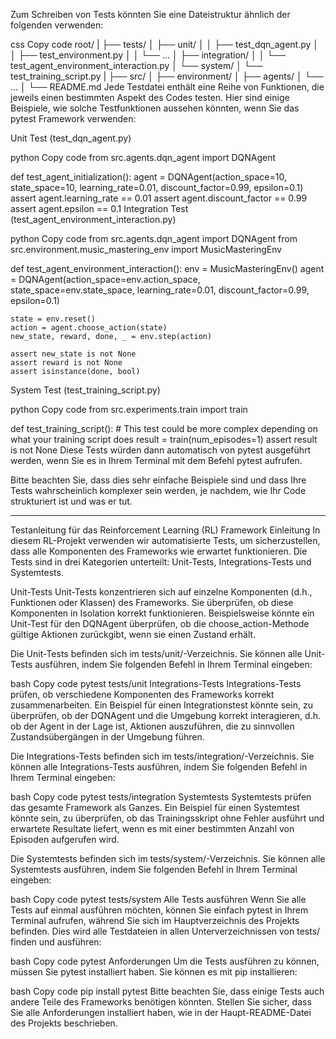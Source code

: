 Zum Schreiben von Tests könnten Sie eine Dateistruktur ähnlich der folgenden verwenden:

css
Copy code
root/
|
├── tests/
│   ├── unit/
│   │   ├── test_dqn_agent.py
│   │   ├── test_environment.py
│   │   └── ...
│   ├── integration/
│   │   └── test_agent_environment_interaction.py
│   └── system/
│       └── test_training_script.py
|
├── src/
│   ├── environment/
│   ├── agents/
│   └── ...
│
└── README.md
Jede Testdatei enthält eine Reihe von Funktionen, die jeweils einen bestimmten Aspekt des Codes testen. Hier sind einige Beispiele, wie solche Testfunktionen aussehen könnten, wenn Sie das pytest Framework verwenden:

Unit Test (test_dqn_agent.py)

python
Copy code
from src.agents.dqn_agent import DQNAgent

def test_agent_initialization():
    agent = DQNAgent(action_space=10, state_space=10, learning_rate=0.01, discount_factor=0.99, epsilon=0.1)
    assert agent.learning_rate == 0.01
    assert agent.discount_factor == 0.99
    assert agent.epsilon == 0.1
Integration Test (test_agent_environment_interaction.py)

python
Copy code
from src.agents.dqn_agent import DQNAgent
from src.environment.music_mastering_env import MusicMasteringEnv

def test_agent_environment_interaction():
    env = MusicMasteringEnv()
    agent = DQNAgent(action_space=env.action_space, state_space=env.state_space, learning_rate=0.01, discount_factor=0.99, epsilon=0.1)

    state = env.reset()
    action = agent.choose_action(state)
    new_state, reward, done, _ = env.step(action)

    assert new_state is not None
    assert reward is not None
    assert isinstance(done, bool)
System Test (test_training_script.py)

python
Copy code
from src.experiments.train import train

def test_training_script():
    # This test could be more complex depending on what your training script does
    result = train(num_episodes=1)
    assert result is not None
Diese Tests würden dann automatisch von pytest ausgeführt werden, wenn Sie es in Ihrem Terminal mit dem Befehl pytest aufrufen.

Bitte beachten Sie, dass dies sehr einfache Beispiele sind und dass Ihre Tests wahrscheinlich komplexer sein werden, je nachdem, wie Ihr Code strukturiert ist und was er tut.


---------


Testanleitung für das Reinforcement Learning (RL) Framework
Einleitung
In diesem RL-Projekt verwenden wir automatisierte Tests, um sicherzustellen, dass alle Komponenten des Frameworks wie erwartet funktionieren. Die Tests sind in drei Kategorien unterteilt: Unit-Tests, Integrations-Tests und Systemtests.

Unit-Tests
Unit-Tests konzentrieren sich auf einzelne Komponenten (d.h., Funktionen oder Klassen) des Frameworks. Sie überprüfen, ob diese Komponenten in Isolation korrekt funktionieren. Beispielsweise könnte ein Unit-Test für den DQNAgent überprüfen, ob die choose_action-Methode gültige Aktionen zurückgibt, wenn sie einen Zustand erhält.

Die Unit-Tests befinden sich im tests/unit/-Verzeichnis. Sie können alle Unit-Tests ausführen, indem Sie folgenden Befehl in Ihrem Terminal eingeben:

bash
Copy code
pytest tests/unit
Integrations-Tests
Integrations-Tests prüfen, ob verschiedene Komponenten des Frameworks korrekt zusammenarbeiten. Ein Beispiel für einen Integrationstest könnte sein, zu überprüfen, ob der DQNAgent und die Umgebung korrekt interagieren, d.h. ob der Agent in der Lage ist, Aktionen auszuführen, die zu sinnvollen Zustandsübergängen in der Umgebung führen.

Die Integrations-Tests befinden sich im tests/integration/-Verzeichnis. Sie können alle Integrations-Tests ausführen, indem Sie folgenden Befehl in Ihrem Terminal eingeben:

bash
Copy code
pytest tests/integration
Systemtests
Systemtests prüfen das gesamte Framework als Ganzes. Ein Beispiel für einen Systemtest könnte sein, zu überprüfen, ob das Trainingsskript ohne Fehler ausführt und erwartete Resultate liefert, wenn es mit einer bestimmten Anzahl von Episoden aufgerufen wird.

Die Systemtests befinden sich im tests/system/-Verzeichnis. Sie können alle Systemtests ausführen, indem Sie folgenden Befehl in Ihrem Terminal eingeben:

bash
Copy code
pytest tests/system
Alle Tests ausführen
Wenn Sie alle Tests auf einmal ausführen möchten, können Sie einfach pytest in Ihrem Terminal aufrufen, während Sie sich im Hauptverzeichnis des Projekts befinden. Dies wird alle Testdateien in allen Unterverzeichnissen von tests/ finden und ausführen:

bash
Copy code
pytest
Anforderungen
Um die Tests ausführen zu können, müssen Sie pytest installiert haben. Sie können es mit pip installieren:

bash
Copy code
pip install pytest
Bitte beachten Sie, dass einige Tests auch andere Teile des Frameworks benötigen könnten. Stellen Sie sicher, dass Sie alle Anforderungen installiert haben, wie in der Haupt-README-Datei des Projekts beschrieben.